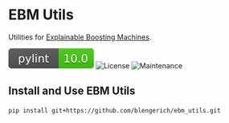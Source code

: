 # EBM Utils
Utilities for [Explainable Boosting Machines](https://github.com/interpretml/interpret).


![pylint Score](pylint.svg)
![License](https://img.shields.io/github/license/blengerich/ebm_utils.svg?style=flat-square)
![Maintenance](https://img.shields.io/maintenance/yes/2022?style=flat-square)


## Install and Use EBM Utils
```
pip install git+https://github.com/blengerich/ebm_utils.git
```
